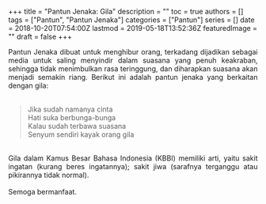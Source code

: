 +++
title = "Pantun Jenaka: Gila"
description = ""
toc = true
authors = []
tags = ["Pantun", "Pantun Jenaka"]
categories = ["Pantun"]
series = []
date = 2018-10-20T07:54:00Z
lastmod = 2019-05-18T13:52:36Z
featuredImage = ""
draft = false
+++

<div style="text-align: justify;">Pantun Jenaka dibuat untuk menghibur orang, terkadang dijadikan sebagai media untuk saling menyindir dalam suasana yang penuh keakraban, sehingga tidak menimbulkan rasa teringgung, dan diharapkan suasana akan menjadi semakin riang. Berikut ini adalah pantun jenaka yang berkaitan dengan gila:<br /><br />
<blockquote class="tr_bq">Jika sudah namanya cinta<br />Hati suka berbunga-bunga<br />Kalau sudah terbawa suasana<br />Senyum sendiri kayak orang gila</blockquote><br />
Gila dalam Kamus Besar Bahasa Indonesia (KBBI) memiliki arti, yaitu sakit ingatan (kurang beres ingatannya); sakit jiwa (sarafnya terganggu atau pikirannya tidak normal).<br /><br />
Semoga bermanfaat.</div>
